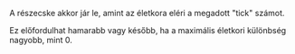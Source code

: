 A részecske akkor jár le, amint az életkora eléri a megadott "tick" számot.

Ez előfordulhat hamarabb vagy később, ha a maximális életkori különbség nagyobb, mint 0.
